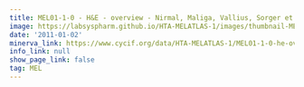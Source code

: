 ```yaml
---
title: MEL01-1-0 - H&E - overview - Nirmal, Maliga, Vallius, Sorger et al., 2021
image: https://labsyspharm.github.io/HTA-MELATLAS-1/images/thumbnail-MEL01-1-0-he-overview.jpg
date: '2011-01-02'
minerva_link: https://www.cycif.org/data/HTA-MELATLAS-1/MEL01-1-0-he-overview
info_link: null
show_page_link: false
tag: MEL
---
```

